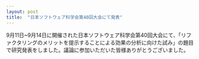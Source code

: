 ```yaml
---
layout: post
title:  "日本ソフトウェア科学会第40回大会にて発表"
---
```


9月11日~9月14日に開催された日本ソフトウェア科学会第40回大会にて、「リファクタリングのメリットを提示することによる効果の分析に向けた試み」の題目で研究発表をしました。議論に参加いただいた皆様ありがとうございました。
